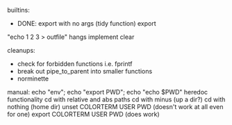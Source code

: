 builtins:
- DONE: export with no args (tidy function)
export

"echo 1 2 3 > outfile" hangs
implement clear

cleanups:
- check for forbidden functions i.e. fprintf
- break out pipe_to_parent into smaller functions
- norminette

manual:
echo "env";
echo "export PWD";
echo "echo $PWD"
heredoc functionality
cd with relative and abs paths
cd with minus (up a dir?)
cd with nothing (home dir)
unset COLORTERM USER PWD (doesn't work at all even for one)
export COLORTERM USER PWD (does work)
